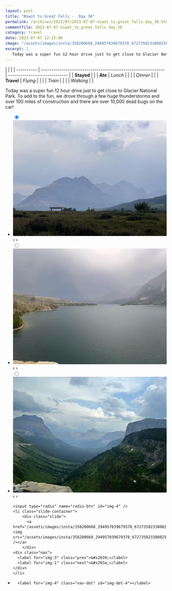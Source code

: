 ```yaml
---
layout: post
title: "Niwot to Great Falls -  Day 36"
permalink: /archives/2023/07/2023-07-07-niwot_to_great_falls_day_36.html
commentfile: 2023-07-07-niwot_to_great_falls_day_36
category: travel
date: 2023-07-07 12:15:00
image: "/assets/images/insta/358200668_294957039679378_6727350233808250342_n_18001971565749297.jpg"
excerpt: |
   Today was a super fun 12 hour drive just to get close to Glacier National Park. To add to the fun, we drove through a few huge thunderstorms and over 100 miles of construction and there are over 10,000 dead bugs on the car!
---
```


|            |                                                              |
| ---------- | ------------------------------------------------------------ | ----------------------------- |
| **Stayed** |  |
| **Ate**    | _Lunch_                                                      |          |
|            | _Dinner_                                                     |          |
| **Travel** | _Flying_                                                     |          |
|            | _Train_                                                      |          |
|            | _Walking_                                                    |          |


 Today was a super fun 12 hour drive just to get close to Glacier National Park. To add to the fun, we drove through a few huge thunderstorms and over 100 miles of construction and there are over 10,000 dead bugs on the car!


<ul class="slides">
    <input type="radio" name="radio-btn" id="img-1" checked="checked" />
    <li class="slide-container">
        <div class="slide">
          <a href="/assets/images/insta/358504808_1195130667797829_2855220708444702185_n_17997436033949164.jpg"><img src="/assets/images/insta/358504808_1195130667797829_2855220708444702185_n_17997436033949164.jpg" /></a>
        </div>
    <div class="nav">
      <label for="img-4" class="prev">&#x2039;</label>
      <label for="img-2" class="next">&#x203a;</label>
    </div>
    </li>
        <input type="radio" name="radio-btn" id="img-2"  />
    <li class="slide-container">
        <div class="slide">
          <a href="/assets/images/insta/358351947_1013279903418151_4783215762242969534_n_18000773473780226.jpg"><img src="/assets/images/insta/358351947_1013279903418151_4783215762242969534_n_18000773473780226.jpg" /></a>
        </div>
    <div class="nav">
      <label for="img-1" class="prev">&#x2039;</label>
      <label for="img-3" class="next">&#x203a;</label>
    </div>
    </li>
        <input type="radio" name="radio-btn" id="img-3"  />
    <li class="slide-container">
        <div class="slide">
          <a href="/assets/images/insta/358185642_246902458132274_415076265625626082_n_18010435591738448.jpg"><img src="/assets/images/insta/358185642_246902458132274_415076265625626082_n_18010435591738448.jpg" /></a>
        </div>
    <div class="nav">
      <label for="img-2" class="prev">&#x2039;</label>
      <label for="img-4" class="next">&#x203a;</label>
    </div>
    </li>
    
    <input type="radio" name="radio-btn" id="img-4" />
    <li class="slide-container">
        <div class="slide">
          <a href="/assets/images/insta/358200668_294957039679378_6727350233808250342_n_18001971565749297.jpg"><img src="/assets/images/insta/358200668_294957039679378_6727350233808250342_n_18001971565749297.jpg" /></a>
        </div>
    <div class="nav">
      <label for="img-3" class="prev">&#x2039;</label>
      <label for="img-1" class="next">&#x203a;</label>
    </div>
    </li>
			
<li class="nav-dots">
      <label for="img-1" class="nav-dot" id="img-dot-1"></label>
      <label for="img-2" class="nav-dot" id="img-dot-2"></label>
      <label for="img-3" class="nav-dot" id="img-dot-3"></label>

      <label for="img-4" class="nav-dot" id="img-dot-4"></label>

</li>
</ul>        
             

		